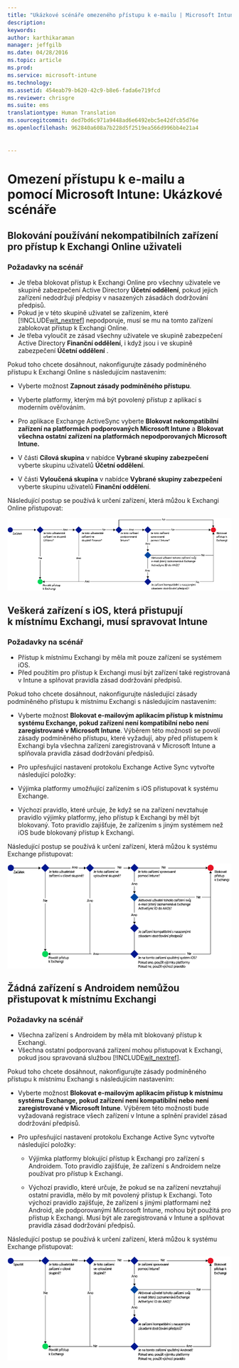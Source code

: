 ```yaml
---
title: "Ukázkové scénáře omezeného přístupu k e-mailu | Microsoft Intune"
description: 
keywords: 
author: karthikaraman
manager: jeffgilb
ms.date: 04/28/2016
ms.topic: article
ms.prod: 
ms.service: microsoft-intune
ms.technology: 
ms.assetid: 454eab79-b620-42c9-b8e6-fada6e719fcd
ms.reviewer: chrisgre
ms.suite: ems
translationtype: Human Translation
ms.sourcegitcommit: ded7bd6c971a9448ad6e6492ebc5e42dfcb5d76e
ms.openlocfilehash: 962840a608a7b228d5f2519ea566d996bb4e21a4


---
```


# Omezení přístupu k e-mailu a pomocí Microsoft Intune: Ukázkové scénáře

## Blokování používání nekompatibilních zařízení pro přístup k Exchangi Online uživateli
### Požadavky na scénář
- Je třeba blokovat přístup k Exchangi Online pro všechny uživatele ve skupině zabezpečení Active Directory **Účetní oddělení**, pokud jejich zařízení nedodržují předpisy v nasazených zásadách dodržování předpisů.
- Pokud je v této skupině uživatel se zařízením, které [!INCLUDE[wit_nextref](../includes/wit_nextref_md.md)] nepodporuje, musí se mu na tomto zařízení zablokovat přístup k Exchangi Online.
- Je třeba vyloučit ze zásad všechny uživatele ve skupině zabezpečení Active Directory **Finanční oddělení**, i když jsou i ve skupině zabezpečení **Účetní oddělení** .

Pokud toho chcete dosáhnout, nakonfigurujte zásady podmíněného přístupu k Exchangi Online s následujícím nastavením:

-   Vyberte možnost **Zapnout zásady podmíněného přístupu**.

- Vyberte platformy, kterým má být povolený přístup z aplikací s moderním ověřováním.
- Pro aplikace Exchange ActiveSync vyberte **Blokovat nekompatibilní zařízení na platformách podporovaných Microsoft Intune** a **Blokovat všechna ostatní zařízení na platformách nepodporovaných Microsoft Intune.**
-   V části **Cílová skupina** v nabídce **Vybrané skupiny zabezpečení** vyberte skupinu uživatelů **Účetní oddělení**.

-   V části **Vyloučená skupina** v nabídce **Vybrané skupiny zabezpečení** vyberte skupinu uživatelů **Finanční oddělení**.


Následující postup se používá k určení zařízení, která můžou k Exchangi Online přistupovat:

![Tok přístupu k zařízení](./media/ConditionalAccess8-5.png)

## Veškerá zařízení s iOS, která přistupují k místnímu Exchangi, musí spravovat Intune
### Požadavky na scénář
- Přístup k místnímu Exchangi by měla mít pouze zařízení se systémem iOS.
- Před použitím pro přístup k Exchangi musí být zařízení také registrovaná v Intune a splňovat pravidla zásad dodržování předpisů.

Pokud toho chcete dosáhnout, nakonfigurujte následující zásady podmíněného přístupu k místnímu Exchangi s následujícím nastavením:

-   Vyberte možnost **Blokovat e-mailovým aplikacím přístup k místnímu systému Exchange, pokud zařízení není kompatibilní nebo není zaregistrované v Microsoft Intune**. Výběrem této možnosti se povolí zásady podmíněného přístupu, které vyžadují, aby před přístupem k Exchangi byla všechna zařízení zaregistrovaná v Microsoft Intune a splňovala pravidla zásad dodržování předpisů.

-   Pro upřesňující nastavení protokolu Exchange Active Sync vytvořte následující položky:

  -   Výjimka platformy umožňující zařízením s iOS přistupovat k systému Exchange.   

  -   Výchozí pravidlo, které určuje, že když se na zařízení nevztahuje pravidlo výjimky platformy, jeho přístup k Exchangi by měl být blokovaný. Toto pravidlo zajišťuje, že zařízením s jiným systémem než iOS bude blokovaný přístup k Exchangi.

Následující postup se používá k určení zařízení, která můžou k systému Exchange přistupovat:

![Tok přístupu k zařízení](./media/ConditionalAccess8-3.png)

## Žádná zařízení s Androidem nemůžou přistupovat k místnímu Exchangi
### Požadavky na scénář
- Všechna zařízení s Androidem by měla mít blokovaný přístup k Exchangi.
- Všechna ostatní podporovaná zařízení mohou přistupovat k Exchangi, pokud jsou spravovaná službou [!INCLUDE[wit_nextref](../includes/wit_nextref_md.md)].

Pokud toho chcete dosáhnout, nakonfigurujte zásady podmíněného přístupu k místnímu Exchangi s následujícím nastavením:

-   Vyberte možnost **Blokovat e-mailovým aplikacím přístup k místnímu systému Exchange, pokud zařízení není kompatibilní nebo není zaregistrované v Microsoft Intune**. Výběrem této možnosti bude vyžadovaná registrace všech zařízení v Intune a splnění pravidel zásad dodržování předpisů.

- Pro upřesňující nastavení protokolu Exchange Active Sync vytvořte následující položky:
  -   Výjimka platformy blokující přístup k Exchangi pro zařízení s Androidem. Toto pravidlo zajišťuje, že zařízení s Androidem nelze používat pro přístup k Exchangi.

  -   Výchozí pravidlo, které určuje, že pokud se na zařízení nevztahují ostatní pravidla, mělo by mít povolený přístup k Exchangi. Toto výchozí pravidlo zajišťuje, že zařízení s jinými platformami než Android, ale podporovanými Microsoft Intune, mohou být použitá pro přístup k Exchangi. Musí být ale zaregistrovaná v Intune a splňovat pravidla zásad dodržování předpisů.

Následující postup se používá k určení zařízení, která můžou k systému Exchange přistupovat:

![Tok přístupu k zařízení](./media/ConditionalAccess8-4.png)



<!--HONumber=Jun16_HO4-->


